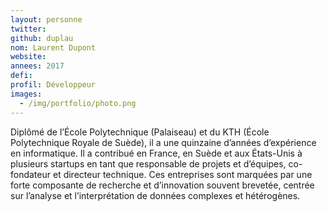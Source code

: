 ```yaml
---
layout: personne
twitter: 
github: duplau
nom: Laurent Dupont
website:
annees: 2017
defi: 
profil: Développeur
images:
  - /img/portfolio/photo.png
---
```


Diplômé de l’École Polytechnique (Palaiseau) et du KTH (École
Polytechnique Royale de Suède), il a une quinzaine d’années
d’expérience en informatique. Il a contribué en France, en Suède et
aux États-Unis à plusieurs startups en tant que responsable de projets
et d’équipes, co-fondateur et directeur technique. Ces entreprises
sont marquées par une forte composante de recherche et d’innovation
souvent brevetée, centrée sur l’analyse et l’interprétation de données
complexes et hétérogènes.
